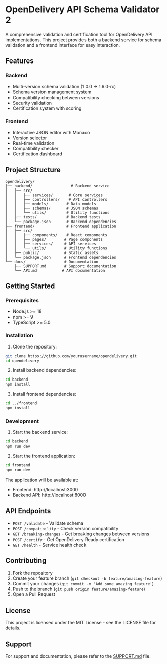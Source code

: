# OpenDelivery API Schema Validator 2

A comprehensive validation and certification tool for OpenDelivery API implementations. This project provides both a backend service for schema validation and a frontend interface for easy interaction.

## Features

### Backend
- Multi-version schema validation (1.0.0 → 1.6.0-rc)
- Schema version management system
- Compatibility checking between versions
- Security validation
- Certification system with scoring

### Frontend
- Interactive JSON editor with Monaco
- Version selector
- Real-time validation
- Compatibility checker
- Certification dashboard

## Project Structure

```
opendelivery/
├── backend/                 # Backend service
│   ├── src/
│   │   ├── services/       # Core services
│   │   ├── controllers/    # API controllers
│   │   ├── models/        # Data models
│   │   ├── schemas/       # JSON schemas
│   │   └── utils/         # Utility functions
│   ├── tests/             # Backend tests
│   └── package.json       # Backend dependencies
├── frontend/              # Frontend application
│   ├── src/
│   │   ├── components/    # React components
│   │   ├── pages/        # Page components
│   │   ├── services/     # API services
│   │   └── utils/        # Utility functions
│   ├── public/           # Static assets
│   └── package.json      # Frontend dependencies
└── docs/                 # Documentation
    ├── SUPPORT.md        # Support documentation
    └── API.md           # API documentation
```

## Getting Started

### Prerequisites
- Node.js >= 18
- npm >= 9
- TypeScript >= 5.0

### Installation

1. Clone the repository:
```bash
git clone https://github.com/yourusername/opendelivery.git
cd opendelivery
```

2. Install backend dependencies:
```bash
cd backend
npm install
```

3. Install frontend dependencies:
```bash
cd ../frontend
npm install
```

### Development

1. Start the backend service:
```bash
cd backend
npm run dev
```

2. Start the frontend application:
```bash
cd frontend
npm run dev
```

The application will be available at:
- Frontend: http://localhost:3000
- Backend API: http://localhost:8000

## API Endpoints

- `POST /validate` - Validate schema
- `POST /compatibility` - Check version compatibility
- `GET /breaking-changes` - Get breaking changes between versions
- `POST /certify` - Get OpenDelivery Ready certification
- `GET /health` - Service health check

## Contributing

1. Fork the repository
2. Create your feature branch (`git checkout -b feature/amazing-feature`)
3. Commit your changes (`git commit -m 'Add some amazing feature'`)
4. Push to the branch (`git push origin feature/amazing-feature`)
5. Open a Pull Request

## License

This project is licensed under the MIT License - see the LICENSE file for details.

## Support

For support and documentation, please refer to the [SUPPORT.md](docs/SUPPORT.md) file.
